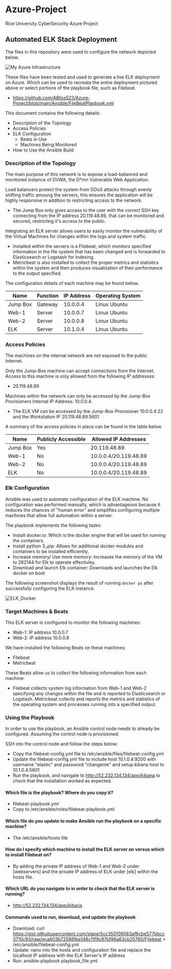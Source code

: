 # Azure-Project
Rice University CyberSecurity Azure Project
## Automated ELK Stack Deployment

The files in this repository were used to configure the network depicted below.

![My Azure Infrastructure](https://user-images.githubusercontent.com/85312602/142678015-4fd84a4e-ccaf-4eca-892d-bdce2d58dcf0.PNG)

These files have been tested and used to generate a live ELK deployment on Azure. Which can be used to recreate the entire deployment pictured above or select portions of the playbook file, such as Filebeat.
- https://github.com/ABliss523/Azure-Project/blob/main/Ansible/FileBeatPlaybook.yml

This document contains the following details:
- Description of the Topology
- Access Policies
- ELK Configuration
  - Beats in Use
  - Machines Being Monitored
- How to Use the Ansible Build


### Description of the Topology

The main purpose of this network is to expose a load-balanced and monitored instance of DVWA, the D*mn Vulnerable Web Application.

Load balancers protect the system from DDoS attacks through evenly shifting traffic amoung the servers, this ensures the application will be highly responsive in addition to restricting access to the network.
- The Jump Box only gives access to the user with the correct SSH key connecting from the IP address 20.119.48.89, that can be monitored and secured, restricting it's access to the public.

Integrating an ELK server allows users to easily monitor the vulnerability of the Virtual Machines for changes within the logs and system traffic.
- Installed within the servers is a Filebeat, which monitors specified information in the file system that has been changed and is forwarded to Elasticsearch or Logstash for indexing.
- Metricbeat is also installed to collect the proper metrics and statistics within the system and then produces visualization of their performance to the output specified.

The configuration details of each machine may be found below.

| Name     | Function | IP Address | Operating System |
|----------|----------|------------|------------------|
| Jump Box | Gateway  | 10.0.0.4   | Linux Ubuntu     |
| Web-1    | Server   | 10.0.0.7   | Linux Ubuntu     |
| Web-2    | Server   | 10.0.0.8   | Linux Ubuntu     |
| ELK      | Server   | 10.1.0.4   | Linux Ubuntu     |

### Access Policies

The machines on the internal network are not exposed to the public Internet. 

Only the Jump-Box machine can accept connections from the Internet. Access to this machine is only allowed from the following IP addresses:
- 20.119.48.89

Machines within the network can only be accessed by the Jump-Box Provisioners Internal IP Address: 10.0.0.4.
- The ELK VM can be accessed by the Jump-Box-Provisioner 10.0.0.4:22 and the Workstation IP 20.119.48.89:5601

A summary of the access policies in place can be found in the table below.

| Name     | Publicly Accessible | Allowed IP Addresses |
|----------|---------------------|----------------------|
| Jump Box | Yes                 | 20.119.48.89         |
| Web-1    | No                  | 10.0.0.4/20.119.48.89| 
| Web-2    | No                  | 10.0.0.4/20.119.48.89|  
| ELK      | No                  | 10.0.0.4/20.119.48.89| 

### Elk Configuration

Ansible was used to automate configuration of the ELK machine. No configuration was performed manually, which is advantageous because it reduces the chances of "human error" and simplifies configuring multiple machines that allow full automation within a server.

The playbook implements the following tasks:
- Install docker.io: Which is the docker engine that will be used for running the containers.
- Install python 3_pip: Allows for additional docker modules and containers to be installed efficiently.
- Increase memory/ Use more memory: Increases the memory of the VM to 262144 for Elk to operate effectivley.
- Download and launch Elk container: Downloads and launches the Elk docker on boot

The following screenshot displays the result of running `docker ps` after successfully configuring the ELK instance.

![ELK_Docker](https://user-images.githubusercontent.com/85312602/142748151-d97b0346-3982-41aa-8588-04f2b066769c.PNG)

### Target Machines & Beats
This ELK server is configured to monitor the following machines:
- Web-1: IP address 10.0.0.7
- Web-2: IP address 10.0.0.8

We have installed the following Beats on these machines:
- Filebeat
- Metricbeat

These Beats allow us to collect the following information from each machine:
- Filebeat collects system log information from Web-1 and Web-2 specifying any changes within the file and is reported to Elasticsearch or Logstash. Metricbeat collects and reports the metrics and statistics of the operating system and processes running into a specified output.

### Using the Playbook
In order to use the playbook, an Ansible control node needs to already be configured. Assuming the control node is provisioned: 

SSH into the control node and follow the steps below:
- Copy the filebeat-config.yml file to /etc/ansible/files/filebeat-config.yml
- Update the filebeat-config.yml file to include host 10.1.0.4:9200 with username "elastic" and password "changeme" and setup.kibana host to 10.1.0.4:5601
- Run the playbook, and navigate to http://52.232.134.134/app/kibana to check that the installation worked as expected.


#### Which file is the playbook? Where do you copy it?
- filebeat-playbook.yml
- Copy to /etc/ansible/roles/filebeat-playbook.yml
#### Which file do you update to make Ansible run the playbook on a specific machine?
- The /etc/ansible/hosts file
#### How do I specify which machine to install the ELK server on versus which to install Filebeat on?
- By adding the private IP address of Web-1 and Web-2 under [webservers] and the private IP address of ELK under [elk] within the hosts file.
#### Which URL do you navigate to in order to check that the ELK server is running?
- http://52.232.134.134/app/kibana
#### Commands used to run, download, and update the playbook
- Download: curl https://gist.githubusercontent.com/slape/5cc350109583af6cbe577bbcc0710c93/raw/eca603b72586fbe148c11f9c87bf96a63cb25760/Filebeat > /etc/ansible/filebeat-config.yml
- Update: nano into the hosts and configuration file and replace the localhost IP address with the ELK Server's IP address
- Run: ansible-playbook playbook_file.yml
